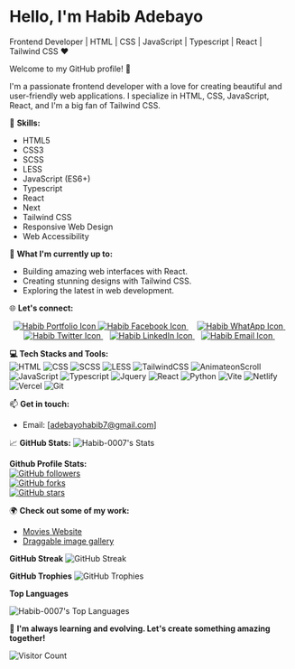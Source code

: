 # Hello, I'm Habib Adebayo

Frontend Developer | HTML | CSS | JavaScript | Typescript | React | Tailwind CSS ❤️

Welcome to my GitHub profile! 🌟

I'm a passionate frontend developer with a love for creating beautiful and user-friendly web applications. I specialize in HTML, CSS, JavaScript, React, and I'm a big fan of Tailwind CSS.

🔧 **Skills:**
- HTML5
- CSS3
- SCSS
- LESS
- JavaScript (ES6+)
- Typescript 
- React
- Next 
- Tailwind CSS
- Responsive Web Design
- Web Accessibility

🚀 **What I'm currently up to:**
- Building amazing web interfaces with React.
- Creating stunning designs with Tailwind CSS.
- Exploring the latest in web development.

🌐 **Let's connect:**
<p align='center'>
<a href="https://habibadebayo.vercel.app/">
<img src"https://img.shields.io/badge/Personal Portfolio%20-%23007ACC?&style=for-the-badge&logo=Personal+Portfolio&logoColor=white"
alt="Habib Portfolio Icon" />
</a>
<a href="https://habibadebayo.vercel.app/"> 
 <img src="https://img.shields.io/badge/Facebook-1877F2?style=for-the-badge&logo=facebook&logoColor=white" alt="Habib Facebook Icon" />
</a> &nbsp; &nbsp;
 <a href="https://wa.me/+2349019166356?text=Hello+Habib"> <img
 src="https://img.shields.io/badge/WHATSAPP-%2325D366.svg?style=for-the-badge&logo=whatsapp&logoColor=white"
 alt="Habib WhatApp Icon"
  />
  </a>
&nbsp;&nbsp;
<a href="https://twitter.com/Habib__001/" target="_blank">
  <img
  src="https://img.shields.io/badge/twitter-%231DA1F2.svg?style=for-the-badge&logo=twitter&logoColor=white"
  alt="Habib Twitter Icon"
  />
</a>&nbsp;&nbsp;
<a href="https://www.linkedin.com/in/habib-adebayo-76b00423a/" target="_blank">
  <img
  src="https://img.shields.io/badge/linkedin-%230077B5.svg?style=for-the-badge&logo=linkedin&logoColor=white"
  alt="Habib LinkedIn Icon" />
</a>&nbsp;&nbsp;
<a href="mailto: adebayohabib7@gmail.com" target="_blank">
  <img
  src="https://img.shields.io/badge/email%20me-%23D14836.svg?style=for-the-badge&logo=gmail&logoColor=white"
  alt="Habib Email Icon" />
</a>&nbsp;&nbsp;
</p>

**💻 Tech Stacks and Tools:**
<br />
![HTML](https://img.shields.io/badge/html%20-%23E34F26?&style=for-the-badge&logo=html5&logoColor=white)
![CSS](https://img.shields.io/badge/css%20-%231572B6?&style=for-the-badge&logo=css3&logoColor=white)
![SCSS](https://img.shields.io/badge/SCSS%20-hotpink?&style=for-the-badge&logo=SASS&logoColor=white)
![LESS](https://img.shields.io/badge/less%20-%230769AD?&style=for-the-badge&logo=less&logoColor=white)
![TailwindCSS](https://img.shields.io/badge/tailwindcss%20-%2338B2AC?&style=for-the-badge&logo=tailwind-css&logoColor=white)
![AnimateonScroll](https://img.shields.io/badge/AOS%20-%23007ACC?&style=for-the-badge&logo=AOS&logoColor=white)
![JavaScript](https://img.shields.io/badge/javascript%20-%23323330?&style=for-the-badge&logo=javascript&logoColor=%23F7DF1E)
![Typescript](https://img.shields.io/badge/typescript%20-%23007ACC?&style=for-the-badge&logo=typescript&logoColor=white)
![Jquery](https://img.shields.io/badge/jquery%20-%230769AD?&style=for-the-badge&logo=jquery&logoColor=white)
![React](https://img.shields.io/badge/reactjs%20-%2320232a?&style=for-the-badge&logo=react&logoColor=%2361DAFB)
![Python](https://img.shields.io/badge/python%20-%2320232a?&style=for-the-badge&logo=python&logoColor=%2361DAFB)
![Vite](https://img.shields.io/badge/vite%20-%23646cff?&style=for-the-badge&logo=vite&logoColor=white)
![Netlify](https://img.shields.io/badge/netlify-%230E1E25?&style=for-the-badge&logo=netlify&logoColor=00C7B7)
![Vercel](https://img.shields.io/badge/Vercel-%23000000?style=for-the-badge&logo=vercel)
![Git](https://img.shields.io/badge/git%20-%23F05033?&style=for-the-badge&logo=git&logoColor=white)


📫 **Get in touch:**
- Email: [adebayohabib7@gmail.com]

📈 **GitHub Stats:**
![Habib-0007's Stats](https://github-readme-stats.vercel.app/api?username=Habib-0007&theme=tokyonight&show_icons=true&hide_border=false&count_private=true)

 **Github Profile Stats:**
<br />
[![GitHub
followers](https://img.shields.io/github/followers/Habib-0007?label=Follow&style=social)](https://github.com/Habib-0007)
<br />
[![GitHub
forks](https://img.shields.io/github/forks/Habib-0007/repo?style=social)](https://github.com/Habib-0007/repo)
<br />
[![GitHub
stars](https://img.shields.io/github/stars/Habib-0007/repo?style=social)](https://github.com/Habib-0007/repo)

🌍 **Check out some of my work:**
- [Movies Website](https://fuoyecbt.vercel.app)
- [Draggable image gallery](https://owe-yoruba.vercel.app)

**GitHub Streak**
![GitHub Streak](https://streak-stats.demolab.com?user=Habib-0007&theme=tokyonight)

**GitHub Trophies**
![GitHub Trophies](https://github-profile-trophy.vercel.app/?username=Habib-0007&theme=tokyonight)

**Top Languages**

 ![Habib-0007's Top Languages](https://github-readme-stats.vercel.app/api/top-langs/?username=Habib-0007&theme=tokyonight&show_icons=true&hide_border=false&layout=compact)

🌱 **I'm always learning and evolving. Let's create something amazing together!**

![Visitor Count](https://profile-counter.glitch.me/Habib-0007/count.svg)

